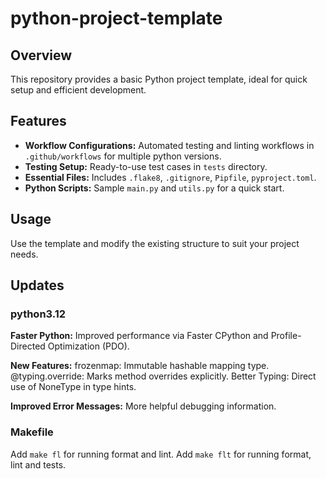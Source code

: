 # python-project-template

## Overview
This repository provides a basic Python project template, ideal for quick setup and efficient development.

## Features
- **Workflow Configurations:** Automated testing and linting workflows in `.github/workflows` for multiple python versions.
- **Testing Setup:** Ready-to-use test cases in `tests` directory.
- **Essential Files:** Includes `.flake8`, `.gitignore`, `Pipfile`, `pyproject.toml`.
- **Python Scripts:** Sample `main.py` and `utils.py` for a quick start.

## Usage
Use the template and modify the existing structure to suit your project needs.

## Updates

### python3.12

**Faster Python:**
Improved performance via Faster CPython and Profile-Directed Optimization (PDO).

**New Features:**
frozenmap: Immutable hashable mapping type.
@typing.override: Marks method overrides explicitly.
Better Typing: Direct use of NoneType in type hints.

**Improved Error Messages:**
More helpful debugging information.

### Makefile

Add `make fl` for running format and lint.
Add `make flt` for running format, lint and tests.
